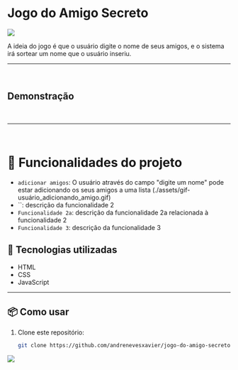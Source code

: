#  Jogo do Amigo Secreto
<img loading="lazy" src="http://img.shields.io/static/v1?label=STATUS&message=EM%20DESENVOLVIMENTO&color=GREEN&style=for-the-badge"/>


A ideia do jogo é que o usuário digite o nome de seus amigos, e o sistema irá sortear um nome que o usuário inseriu.

---
<br>

##  Demonstração

<br>  

---

<br>

# :hammer: Funcionalidades do projeto
- `adicionar amigos`: O usuário através do campo "digite um nome" pode estar adicionando os seus amigos a uma lista
  (./assets/gif-usuário_adicionando_amigo.gif)
- ``: descrição da funcionalidade 2
- `Funcionalidade 2a`: descrição da funcionalidade 2a relacionada à funcionalidade 2
- `Funcionalidade 3`: descrição da funcionalidade 3

## 🚀 Tecnologias utilizadas
- HTML  
- CSS  
- JavaScript  

---

## 📦 Como usar
1. Clone este repositório:
   ```bash
   git clone https://github.com/andrenevesxavier/jogo-do-amigo-secreto.git
<img loading="lazy" src="http://img.shields.io/static/v1?label=STATUS&message=EM%20DESENVOLVIMENTO&color=GREEN&style=for-the-badge"/>

